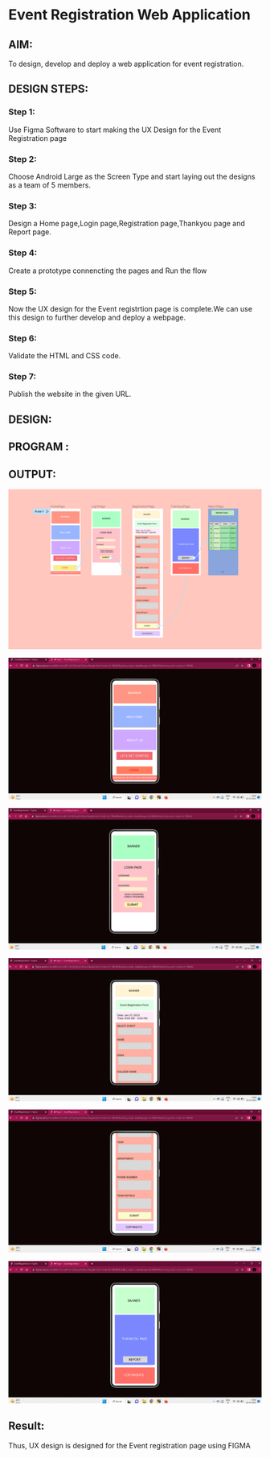 # Event Registration Web Application

## AIM:
To design, develop and deploy a web application for event registration.

## DESIGN STEPS:

### Step 1:
Use Figma Software to start making the UX Design for the Event Registration page

### Step 2:
Choose Android Large as the Screen Type and start laying out the designs as a team of 5 members.

### Step 3:
Design a Home page,Login page,Registration page,Thankyou page and Report page.

### Step 4:
Create a prototype connencting the pages and Run the flow

### Step 5:
Now the UX design for the Event registrtion page is complete.We can use this design to further develop and deploy a webpage.
### Step 6:

Validate the HTML and CSS code.

### Step 7:

Publish the website in the given URL.

## DESIGN:

## PROGRAM :

## OUTPUT:
![m](./1.png)

![n](./2.png)

![b](./3.png)

![v](./4.png)

![c](./5.png)

![x](./6.png)


## Result:

Thus, UX design is designed for the Event registration page using FIGMA 